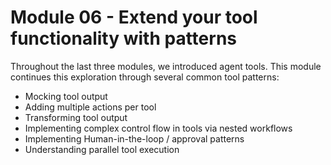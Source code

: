 # Module 06 - Extend your tool functionality with patterns

Throughout the last three modules, we introduced agent tools. This module continues this exploration through several common tool patterns:
- Mocking tool output
- Adding multiple actions per tool
- Transforming tool output
- Implementing complex control flow in tools via nested workflows
- Implementing Human-in-the-loop / approval patterns
- Understanding parallel tool execution

